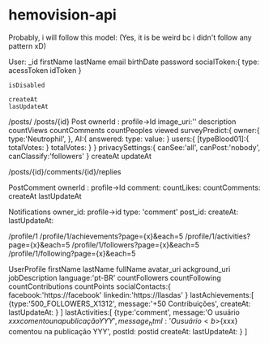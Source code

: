 # hemovision-api

Probably, i will follow this model: (Yes, it is be weird bc i didn't follow any pattern xD)

User:
	_id
	firstName
	lastName
	email
	birthDate
	password
	socialToken:{
		type:
		acessToken
		idToken
	}
	
	isDisabled
	
	createAt
	lasUpdateAt



/posts/
/posts/{id}
Post
	ownerId : profile->Id
	image_uri:''
	description
	countViews
	countComments
	countPeoples
	viewed
	surveyPredict:{
		owner:{
			type:'Neutrophil',
		},
		AI:{
			answered:
			type:
			value:
		}
		users:{
			[typeBlood01]:{
				totalVotes:	
			}
			totalVotes:
		}
	}
	privacySettings:{
		canSee:'all',
		canPost:'nobody',
		canClassify:'followers'
	}
	createAt
	updateAt
	
/posts/{id}/comments/{id}/replies

PostComment
	ownerId : profile->Id
	comment:
	countLikes:
	countComments:
	createAt
	lastUpdateAt
	
	
Notifications
	owner_id: profile->id
	type: 'comment'
	post_id:
	createAt:
	lastUpdateAt:
	
/profile/1
/profile/1/achievements?page={x}&each=5
/profile/1/activities?page={x}&each=5
/profile/1/followers?page={x}&each=5
/profile/1/following?page={x}&each=5

UserProfile
	firstName
	lastName
	fullName
	avatar_uri
	ackground_uri
	jobDescription
	language:'pt-BR'
	countFollowers
	countFollowing
	countContributions
	countPoints
	socialContacts:{
		facebook:'https://facebook'
		linkedin:'https://llasdas'
	}
	lastAchievements:[
		{type:'500_FOLLOWERS_X1312',
		 message:'+50 Contribuições',
		 createAt:
		 lastUpdateAt:
		}
	]
	lastActivities:[
		{type:'comment',
		 message:'O usuário ${xxx} comentou na publicação YYY',
		 message_html:'O usuário <b>${xxx}</b> comentou na publicação YYY',
		 postId: postid
		 createAt:
		 lastUpdateAt:
		}
	]
	

